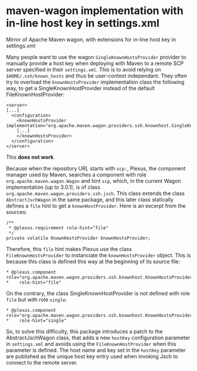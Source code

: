 # maven-wagon implementation with in-line host key in settings.xml

Mirror of Apache Maven wagon, with extensions for in-line host key in settings.xml

Many people want to use the wagon `SingleKnownHostsProvider` provider to manually provide a host key when deploying with Maven to a remote SCP server specified in their `settings.xml`. This is to avoid relying on `$HOME/.ssh/known_hosts` and thus be user-context independant.
They often try to overload the `knownHostsProvider` implementation class the following way, to get a SingleKnownHostProvider instead of the default FileKnownHostProvider:

    <server>
    [...]
      <configuration>
        <knownHostsProvider implementation="org.apache.maven.wagon.providers.ssh.knownhost.SingleKnownHostProvider">
        [...]
        </knownHostsProvider>
      </configuration>
    </server>

This **does not work**.

Because when the repository URL starts with `scp:`, Plexus, the component manager used by Maven, searches a component with role `org.apache.maven.wagon.Wagon` and hint `scp`, which, in the current Wagon implementation (up to 3.0.1), is of class `org.apache.maven.wagon.providers.ssh.jsch`. This class extends the class `AbstractJschWagon` in the same package, and this later class statically defines a `file` hint to get a `knownHostProvider`. Here is an excerpt from the sources:

    /**
     * @plexus.requirement role-hint="file"
     */
    private volatile KnownHostsProvider knownHostsProvider;

Therefore, this `file` hint makes Plexus use the class `FileKnownHostsProvider` to instanciate the `knownHostsProvider` object. This is because this class is defined this way at the beginning of its source file:

    * @plexus.component role="org.apache.maven.wagon.providers.ssh.knownhost.KnownHostsProvider"
    *    role-hint="file"

On the contrary, the class SingleKnownHostProvider is not defined with role `file` but with role `single`:

    * @plexus.component role="org.apache.maven.wagon.providers.ssh.knownhost.KnownHostsProvider"
    *    role-hint="single"

So, to solve this difficulty, this package introduces a patch to the AbstractJschWagon class, that adds a new `hostKey` configuration parameter in `settings.xml` and avoids using the `FileKnownHostProvider` when this parameter is defined. The host name and key set in the `hostKey` parameter are published as the unique host key entry used when invoking Jsch to connect to the remote server.

